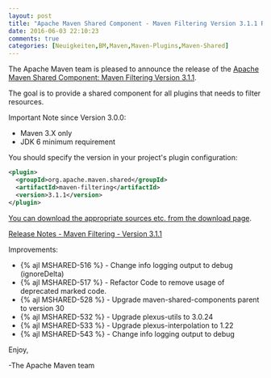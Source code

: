 ```yaml
---
layout: post
title: "Apache Maven Shared Component - Maven Filtering Version 3.1.1 Released"
date: 2016-06-03 22:10:23
comments: true
categories: [Neuigkeiten,BM,Maven,Maven-Plugins,Maven-Shared]
---
```

The Apache Maven team is pleased to announce the release of the 
[Apache Maven Shared Component: Maven Filtering Version 3.1.1](https://maven.apache.org/shared/maven-filtering/).

The goal is to provide a shared component for all plugins that needs to filter
resources.

Important Note since Version 3.0.0:

 * Maven 3.X only
 * JDK 6 minimum requirement

You should specify the version in your project's plugin configuration:

``` xml
<plugin>
  <groupId>org.apache.maven.shared</groupId>
  <artifactId>maven-filtering</artifactId>
  <version>3.1.1</version>
</plugin>
```

[You can download the appropriate sources etc. from the download page](https://maven.apache.org/shared/maven-filtering/download.cgi).


<!-- more -->

[Release Notes - Maven Filtering - Version 3.1.1](https://issues.apache.org/jira/secure/ReleaseNote.jspa?projectId=12317922&version=12335751)


Improvements:

 * {% ajl MSHARED-516 %} - Change info logging output to debug (ignoreDelta)
 * {% ajl MSHARED-517 %} - Refactor Code to remove usage of deprecated marked code.
 * {% ajl MSHARED-528 %} - Upgrade maven-shared-components parent to version 30
 * {% ajl MSHARED-532 %} - Upgrade plexus-utils to 3.0.24
 * {% ajl MSHARED-533 %} - Upgrade plexus-interpolation to 1.22
 * {% ajl MSHARED-543 %} - Change info logging output to debug

Enjoy,

-The Apache Maven team
